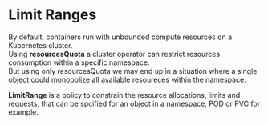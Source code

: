 # Limit Ranges

By default, containers run with unbounded compute resources on a Kubernetes cluster.  
Using **resourcesQuota** a cluster operator can restrict resources consumption within a specific namespace.  
But using only resourcesQuota we may end up in a situation where a single object could monopolize all available resoureces within the namespace.  

**LimitRange** is a policy to constrain the resource allocations, limits and requests, that can be spcified for an object in a namespace, POD or PVC for example.
